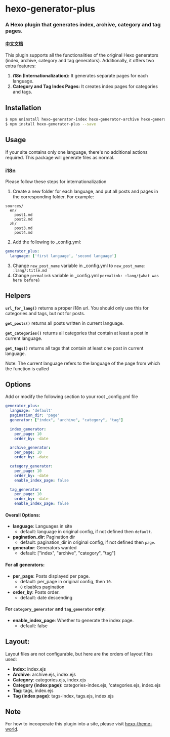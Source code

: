 # hexo-generator-plus

### A Hexo plugin that generates index, archive, category and tag pages.

#### [中文文档](README_zh.md)

This plugin supports all the functionalities of the original Hexo generators (index, archive, category and tag generators). Additionally, it offers two extra features:
1. **i18n (Internationalization):** It generates separate pages for each language.
2. **Category and Tag Index Pages:** It creates index pages for categories and tags.


## Installation
```bash
$ npm uninstall hexo-generator-index hexo-generator-archive hexo-generator-category hexo-generator-tag
$ npm install hexo-generator-plus --save
```

## Usage
If your site contains only one language, there's no additional actions required. This package will generate files as normal.

### i18n
Please follow these steps for internationalization
1. Create a new folder for each language, and put all posts and pages in the corresponding folder. For example:
```plaintext
sources/
  en/
    post1.md
    post2.md
  zh/
    post3.md
    post4.md
```
2. Add the following to _config.yml:
```yml
generator_plus:
  language: ['first language', 'second language']
```
3. Change `new_post_name` variable in _config.yml to `new_post_name: :lang/:title.md`
4. Change `permalink` variable in _config.yml `permalink: :lang/{what was here before}`

## Helpers
**`url_for_lang()`** returns a proper i18n url. You should only use this for categories and tags, but not for posts. 

**`get_posts()`** returns all posts written in current language.

**`get_categories()`** returns all categories that contain at least a post in current language.

**`get_tags()`** returns all tags that contain at least one post in current language.

Note: The current language refers to the language of the page from which the function is called

## Options
Add or modify the following section to your root _config.yml file

``` yaml
generator_plus:
  language: 'default'
  pagination_dir: 'page'
  generator: ["index", "archive", "category", "tag"]

  index_generator:
    per_page: 10
    order_by: -date

  archive_generator:
    per_page: 10
    order_by: -date

  category_generator:
    per_page: 10
    order_by: -date
    enable_index_page: false

  tag_generator:
    per_page: 10
    order_by: -date
    enable_index_page: false
```

#### Overall Options: 
- **language**: Languages in site
  - default: language in original config, if not defined then `default`.
- **pagination_dir**: Pagination dir
  - default: pagination_dir in original config, if not defined then `page`.
- **generator**: Generators wanted
  - default: ["index", "archive", "category", "tag"]

#### For all generators:
- **per_page**: Posts displayed per page.
  - default: per_page in original config, then `10`.
  - `0` disables pagination
- **order_by**: Posts order.
  - default: date descending

#### For `category_generator` and `tag_generator` only:
- **enable_index_page**: Whether to generate the index page.
  - default: false

## Layout:
Layout files are not configurable, but here are the orders of layout files used:
- **Index**: index.ejs
- **Archive**: archive.ejs, index.ejs
- **Category**: categories.ejs, index.ejs
- **Category (index page)**: categories-index.ejs, 'categories.ejs, index.ejs
- **Tag**: tags, index.ejs
- **Tag (index page)**: tags-index, tags.ejs, index.ejs

## Note
For how to incooperate this plugin into a site, please visit [hexo-theme-world](https://github.com/kiwirafe/hexo-theme-world).

